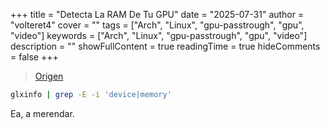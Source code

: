 +++
title = "Detecta La RAM De Tu GPU"
date = "2025-07-31"
author = "volteret4"
cover = ""
tags = ["Arch", "Linux", "gpu-passtrough", "gpu", "video"]
keywords = ["Arch", "Linux", "gpu-passtrough", "gpu", "video"]
description = ""
showFullContent = true
readingTime = true
hideComments = false
+++




> [Origen](https://www.cyberciti.biz/faq/howto-find-linux-vga-video-card-ram)


```sh
glxinfo | grep -E -i 'device|memory'
```

Ea, a merendar.

